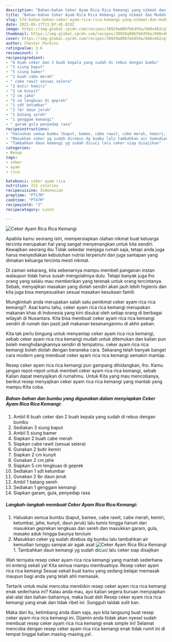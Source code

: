 ```yaml
---
description: "Bahan-bahan Ceker Ayam Rica Rica Kemangi yang nikmat dan Mudah Dibuat"
title: "Bahan-bahan Ceker Ayam Rica Rica Kemangi yang nikmat dan Mudah Dibuat"
slug: 574-bahan-bahan-ceker-ayam-rica-rica-kemangi-yang-nikmat-dan-mudah-dibuat
date: 2021-05-17T21:07:45.833Z
image: https://img-global.cpcdn.com/recipes/38929a80bfb6d59a/680x482cq70/ceker-ayam-rica-rica-kemangi-foto-resep-utama.jpg
thumbnail: https://img-global.cpcdn.com/recipes/38929a80bfb6d59a/680x482cq70/ceker-ayam-rica-rica-kemangi-foto-resep-utama.jpg
cover: https://img-global.cpcdn.com/recipes/38929a80bfb6d59a/680x482cq70/ceker-ayam-rica-rica-kemangi-foto-resep-utama.jpg
author: Chester Perkins
ratingvalue: 3.6
reviewcount: 3
recipeingredient:
- "6 buah ceker dan 2 buah kepala yang sudah di rebus dengan bumbu"
- "3 siung baput"
- "5 siung bamer"
- "2 buah cabe merah"
- " cabe rawit sesuai selera"
- "2 butir kemiri"
- "2 cm kunyit"
- "2 cm jahe"
- "5 cm lengkuas di geprek"
- "1 sdt ketumbar"
- "2 lbr daun jeruk"
- "1 batang sereh"
- "1 genggam kemangi"
- " garam gula penyedap rasa"
recipeinstructions:
- "Haluskan semua bumbu (baput, bamee, cabe rawit, cabe merah, kemiri, ketumbar, jahe, kunyit, daun jeruk) lalu tumis hingga harum dan masukkan geprekan lengkuas dan sereh dan masukkan garam, gula, masako aduk hingga baunya tercium"
- "Masukkan ceker yg sudah direbus dg bumbu lalu tambahkan air kemudian tunggu sampai air agak asat"
- "Tambahkan daun kemangi yg sudah dicuci lalu ceker siap disajikan"
categories:
- Resep
tags:
- ceker
- ayam
- rica

katakunci: ceker ayam rica 
nutrition: 212 calories
recipecuisine: Indonesian
preptime: "PT17M"
cooktime: "PT47M"
recipeyield: "2"
recipecategory: Lunch

---
```



![Ceker Ayam Rica Rica Kemangi](https://img-global.cpcdn.com/recipes/38929a80bfb6d59a/680x482cq70/ceker-ayam-rica-rica-kemangi-foto-resep-utama.jpg)

Apabila kamu seorang istri, mempersiapkan olahan nikmat buat keluarga tercinta merupakan hal yang sangat menyenangkan untuk kita sendiri. Kewajiban seorang ibu Tidak sekedar menjaga rumah saja, tetapi anda juga harus menyediakan kebutuhan nutrisi terpenuhi dan juga santapan yang dimakan keluarga tercinta mesti nikmat.

Di zaman  sekarang, kita sebenarnya mampu membeli panganan instan walaupun tidak harus susah mengolahnya dulu. Tetapi banyak juga lho orang yang selalu mau memberikan yang terenak untuk orang tercintanya. Sebab, menyajikan masakan yang diolah sendiri akan jauh lebih higienis dan kita juga bisa menyesuaikan sesuai masakan kesukaan famili. 



Mungkinkah anda merupakan salah satu penikmat ceker ayam rica rica kemangi?. Asal kamu tahu, ceker ayam rica rica kemangi merupakan makanan khas di Indonesia yang kini disukai oleh setiap orang di berbagai wilayah di Nusantara. Kita bisa membuat ceker ayam rica rica kemangi sendiri di rumah dan pasti jadi makanan kesenanganmu di akhir pekan.

Kita tak perlu bingung untuk menyantap ceker ayam rica rica kemangi, sebab ceker ayam rica rica kemangi mudah untuk ditemukan dan kalian pun boleh menghidangkannya sendiri di tempatmu. ceker ayam rica rica kemangi boleh diolah dengan beraneka cara. Sekarang telah banyak banget cara modern yang membuat ceker ayam rica rica kemangi semakin mantap.

Resep ceker ayam rica rica kemangi pun gampang dihidangkan, lho. Kamu jangan repot-repot untuk membeli ceker ayam rica rica kemangi, sebab Kalian dapat menyajikan di rumahmu. Untuk Kita yang mau mencobanya, berikut resep menyajikan ceker ayam rica rica kemangi yang mantab yang mampu Kita coba.

<!--inarticleads1-->

##### Bahan-bahan dan bumbu yang digunakan dalam menyiapkan Ceker Ayam Rica Rica Kemangi:

1. Ambil 6 buah ceker dan 2 buah kepala yang sudah di rebus dengan bumbu
1. Sediakan 3 siung baput
1. Ambil 5 siung bamer
1. Siapkan 2 buah cabe merah
1. Siapkan  cabe rawit (sesuai selera)
1. Gunakan 2 butir kemiri
1. Siapkan 2 cm kunyit
1. Gunakan 2 cm jahe
1. Siapkan 5 cm lengkuas di geprek
1. Sediakan 1 sdt ketumbar
1. Gunakan 2 lbr daun jeruk
1. Ambil 1 batang sereh
1. Sediakan 1 genggam kemangi
1. Siapkan  garam, gula, penyedap rasa




<!--inarticleads2-->

##### Langkah-langkah membuat Ceker Ayam Rica Rica Kemangi:

1. Haluskan semua bumbu (baput, bamee, cabe rawit, cabe merah, kemiri, ketumbar, jahe, kunyit, daun jeruk) lalu tumis hingga harum dan masukkan geprekan lengkuas dan sereh dan masukkan garam, gula, masako aduk hingga baunya tercium
1. Masukkan ceker yg sudah direbus dg bumbu lalu tambahkan air kemudian tunggu sampai air agak asat
<img src="//assets-global.cpcdn.com/assets/icons/button_play-2c75c40dde080a61004c1f40b05d8f140eaff45d7e9e6481dc71c63d2e7c4909.png" alt="Ceker Ayam Rica Rica Kemangi">1. Tambahkan daun kemangi yg sudah dicuci lalu ceker siap disajikan




Wah ternyata resep ceker ayam rica rica kemangi yang mantab sederhana ini enteng sekali ya! Kita semua mampu membuatnya. Resep ceker ayam rica rica kemangi Sesuai sekali buat kamu yang sedang belajar memasak maupun bagi anda yang telah ahli memasak.

Tertarik untuk mulai mencoba membikin resep ceker ayam rica rica kemangi enak sederhana ini? Kalau anda mau, ayo kalian segera buruan menyiapkan alat-alat dan bahan-bahannya, maka buat deh Resep ceker ayam rica rica kemangi yang enak dan tidak ribet ini. Sungguh taidak sulit kan. 

Maka dari itu, ketimbang anda diam saja, ayo kita langsung buat resep ceker ayam rica rica kemangi ini. Dijamin anda tiidak akan nyesel sudah membuat resep ceker ayam rica rica kemangi enak simple ini! Selamat mencoba dengan resep ceker ayam rica rica kemangi enak tidak rumit ini di tempat tinggal kalian masing-masing,ya!.


